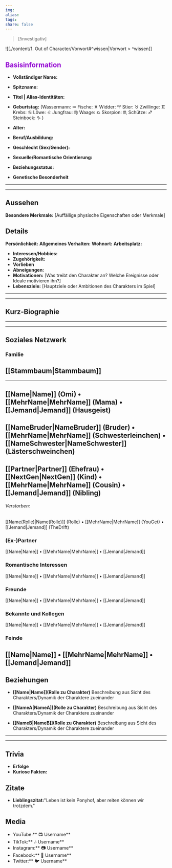 ```yaml
---
img: 
alias: 
tags: 
share: false
---
```

> [!investigativ]

![[./content/1. Out of Character/Vorwort#^wissen|Vorwort > ^wissen]]
## <font color="#9400D3"> Basisinformation</font>
- **Vollständiger Name:**
- **Spitzname:**
- **Titel | Alias-Identitäten:**
- **Geburtstag:** (Wassermann: ♒ Fische: ♓ Widder: ♈ Stier: ♉ Zwillinge: ♊ Krebs: ♋ Löwe: ♌  Jungfrau: ♍ Waage: ♎ Skorpion: ♏ Schütze: ♐ Steinbock: ♑ )
- **Alter:**
- **Beruf/Ausbildung:**

- **Geschlecht (Sex/Gender):**
- **Sexuelle/Romantische Orientierung:**
- **Beziehungsstatus:** 
- **Genetische Besonderheit**
---
---
## Aussehen
**Besondere Merkmale:** [Auffällige physische Eigenschaften oder Merkmale]

## Details
**Persönlichkeit:**
**Allgemeines Verhalten:** 
**Wohnort:**
**Arbeitsplatz:**
- **Interessen/Hobbies:**
- **Zugehörigkeit:**
- **Vorlieben**
- **Abneigungen:**
- **Motivationen:** [Was treibt den Charakter an? Welche Ereignisse oder Ideale motivieren ihn?]
- **Lebensziele:** [Hauptziele oder Ambitionen des Charakters im Spiel]
---
---
## Kurz-Biographie
---
---
## Soziales Netzwerk
### Familie
[[Stammbaum|Stammbaum]]
---
---
[[Name|Name]] (Omi) • [[MehrName|MehrName]] (Mama) • [[Jemand|Jemand]] (Hausgeist)
---
[[NameBruder|NameBruder]] (Bruder) • [[MehrName|MehrName]] (Schwesterleinchen) • [[NameSchwester|NameSchwester]] (Lästerschweinchen)
---
[[Partner|Partner]] (Ehefrau) • [[NextGen|NextGen]] (Kind) • [[MehrName|MehrName]] (Cousin) • [[Jemand|Jemand]] (Nibling)
---
###### Verstorben:
[[Name(Rolle)|Name(Rolle)]] (Rolle) • [[MehrName|MehrName]] (YouGet) • [[Jemand|Jemand]] (TheDrift)
### (Ex-)Partner
[[Name|Name]] • [[MehrName|MehrName]] • [[Jemand|Jemand]]
### Romantische Interessen
[[Name|Name]] • [[MehrName|MehrName]] • [[Jemand|Jemand]]
### Freunde
[[Name|Name]] • [[MehrName|MehrName]] • [[Jemand|Jemand]]
### Bekannte und Kollegen
[[Name|Name]] • [[MehrName|MehrName]] • [[Jemand|Jemand]]
### Feinde
[[Name|Name]] • [[MehrName|MehrName]] • [[Jemand|Jemand]]
---
## Beziehungen
- **[[Name|Name]](Rolle zu Charakter)** 
Beschreibung aus Sicht des Charakters/Dynamik der Charaktere zueinander
 
- **[[NameA|NameA]](Rolle zu Charakter)**
Beschreibung aus Sicht des Charakters/Dynamik der Charaktere zueinander

- **[[NameB|NameB]](Rolle zu Charakter)**
Beschreibung aus Sicht des Charakters/Dynamik der Charaktere zueinander

---
---
## Trivia
- **Erfolge**
- **Kuriose Fakten:**
## Zitate
- **Lieblingszitat:**"Leben ist kein Ponyhof, aber reiten können wir trotzdem."
## Media
- YouTube:** 📺 Username**
- TikTok:** 🎶 Username**
- Instagram:** 📷 Username**
- Facebook:** 📘 Username**
- Twitter:** 🐦 Username**